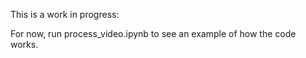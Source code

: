 This is a work in progress:

For now, run process_video.ipynb to see an example of how the code works.
